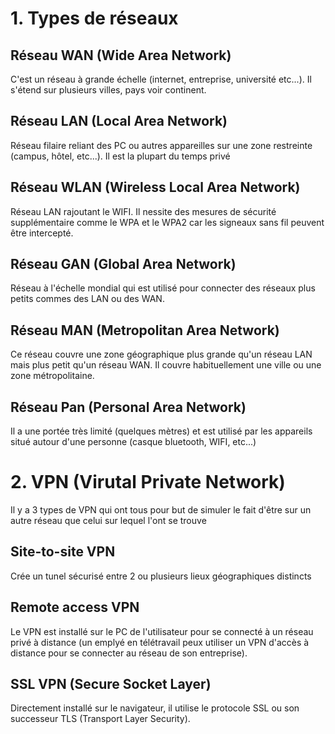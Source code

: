 # 1. Types de réseaux

## Réseau WAN (Wide Area Network)
C'est un réseau à grande échelle (internet, entreprise, université etc...). Il s'étend sur plusieurs villes, pays voir continent.

## Réseau LAN (Local Area Network)
Réseau filaire reliant des PC ou autres appareilles sur une zone restreinte (campus, hôtel, etc...). Il est la plupart du temps privé

## Réseau WLAN (Wireless Local Area Network)
Réseau LAN rajoutant le WIFI. Il nessite des mesures de sécurité supplémentaire comme le WPA et le WPA2 car les signeaux sans fil peuvent être intercepté.

## Réseau GAN (Global Area Network)
Réseau à l'échelle mondial qui est utilisé pour connecter des réseaux plus petits commes des LAN ou des WAN.

## Réseau MAN (Metropolitan Area Network)
Ce réseau couvre une zone géographique plus grande qu'un réseau LAN mais plus petit qu'un réseau WAN. Il couvre habituellement une ville ou une zone métropolitaine.

## Réseau Pan (Personal Area Network)
Il a une portée très limité (quelques mètres) et est utilisé par les appareils situé autour d'une personne (casque bluetooth, WIFI, etc...)

# 2. VPN (Virutal Private Network)
Il y a 3 types de VPN qui ont tous pour but de simuler le fait d'être sur un autre réseau que celui sur lequel l'ont se trouve

## Site-to-site VPN
Crée un tunel sécurisé entre 2 ou plusieurs lieux géographiques distincts

## Remote access VPN
Le VPN est installé sur le PC de l'utilisateur pour se connecté à un réseau privé à distance (un emplyé en télétravail peux utiliser un VPN d'accès à distance pour se connecter au réseau de son entreprise).

## SSL VPN (Secure Socket Layer)
Directement installé sur le navigateur, il utilise le protocole SSL ou son successeur TLS (Transport Layer Security).
